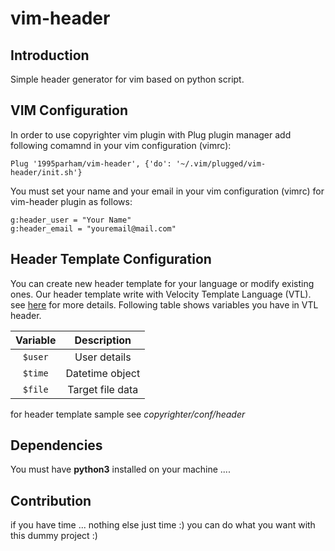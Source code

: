 # vim-header
## Introduction
Simple header generator for vim based on python script.
## VIM Configuration
In order to use copyrighter vim plugin with Plug plugin manager add
following comamnd in your vim configuration (vimrc):
```viml
Plug '1995parham/vim-header', {'do': '~/.vim/plugged/vim-header/init.sh'}
```
You must set your name and your email in your vim configuration (vimrc)
for vim-header plugin as follows:
```viml
g:header_user = "Your Name"
g:header_email = "youremail@mail.com"
```
## Header Template Configuration
You can create new header template for your language
or modify existing ones. Our header template write with
Velocity Template Language (VTL). see
[here](http://velocity.apache.org/engine/devel/user-guide.html)
for more details. Following table shows variables you have in
VTL header.

| Variable      | Description     |
|:-------------:|:---------------:|
| `$user`       | User details    |
| `$time`       | Datetime object |
| `$file`       | Target file data|

for header template sample see *copyrighter/conf/header*

## Dependencies
You must have **python3** installed on your machine ....

## Contribution
if you have time ... nothing else just time :) you can do what
you want with this dummy project :)
